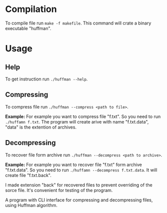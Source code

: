 # Compilation
To compile file run `make -f makefile`. This command will crate a binary executable "huffman".

# Usage
## Help
To get instruction run `./huffman --help`.

## Compressing
To compress file run `./huffman --compress <path to file>`.

**Example:**
For example you want to compress file "f.txt". So you need to run `./huffamn f.txt`.
The program will create arive with name "f.txt.data", "data" is the extention of archives. 

## Decompressing
To recover file form archive run `./huffman --decompress <path to archive>`.

**Example:**
For example you want to recover file "f.txt" form archive "f.txt.data". 
So you need to run `./huffamn --decompress f.txt.data`.
It will create file "f.txt.back".

I made extension "back" for recovered files to prevent overriding of the sorce file. It's convenient for testing of the program.



A program with CLI interface for compressing and decompressing files, using Huffman algorithm.

